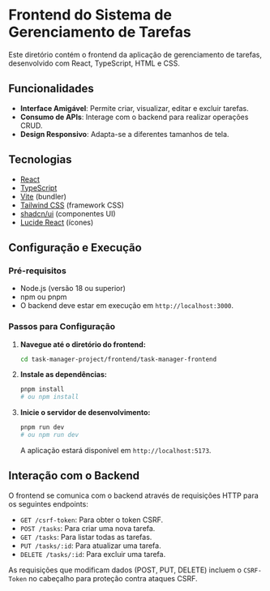 
# Frontend do Sistema de Gerenciamento de Tarefas

Este diretório contém o frontend da aplicação de gerenciamento de tarefas, desenvolvido com React, TypeScript, HTML e CSS.

## Funcionalidades

- **Interface Amigável**: Permite criar, visualizar, editar e excluir tarefas.
- **Consumo de APIs**: Interage com o backend para realizar operações CRUD.
- **Design Responsivo**: Adapta-se a diferentes tamanhos de tela.

## Tecnologias

- [React](https://react.dev/)
- [TypeScript](https://www.typescriptlang.org/)
- [Vite](https://vitejs.dev/) (bundler)
- [Tailwind CSS](https://tailwindcss.com/) (framework CSS)
- [shadcn/ui](https://ui.shadcn.com/) (componentes UI)
- [Lucide React](https://lucide.dev/icons/) (ícones)

## Configuração e Execução

### Pré-requisitos

- Node.js (versão 18 ou superior)
- npm ou pnpm
- O backend deve estar em execução em `http://localhost:3000`.

### Passos para Configuração

1.  **Navegue até o diretório do frontend:**

    ```bash
    cd task-manager-project/frontend/task-manager-frontend
    ```

2.  **Instale as dependências:**

    ```bash
    pnpm install
    # ou npm install
    ```

3.  **Inicie o servidor de desenvolvimento:**

    ```bash
    pnpm run dev
    # ou npm run dev
    ```

    A aplicação estará disponível em `http://localhost:5173`.

## Interação com o Backend

O frontend se comunica com o backend através de requisições HTTP para os seguintes endpoints:

- `GET /csrf-token`: Para obter o token CSRF.
- `POST /tasks`: Para criar uma nova tarefa.
- `GET /tasks`: Para listar todas as tarefas.
- `PUT /tasks/:id`: Para atualizar uma tarefa.
- `DELETE /tasks/:id`: Para excluir uma tarefa.

As requisições que modificam dados (POST, PUT, DELETE) incluem o `CSRF-Token` no cabeçalho para proteção contra ataques CSRF.

